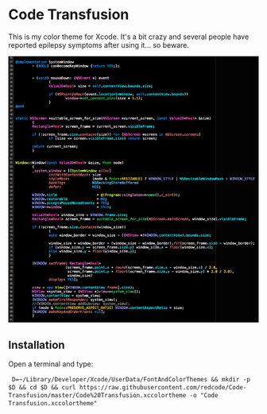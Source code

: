 # Code Transfusion
This is my color theme for Xcode. It's a bit crazy and several people have reported epilepsy symptoms after using it... so beware.

![alt tag](https://github.com/redcode/Code-Transfusion/blob/master/Code%20Transfusion.png)

Installation
------------
Open a terminal and type:  
```
 D=~/Library/Developer/Xcode/UserData/FontAndColorThemes && mkdir -p $D && cd $D && curl https://raw.githubusercontent.com/redcode/Code-Transfusion/master/Code%20Transfusion.xccolortheme -o "Code Transfusion.xccolortheme"
```

